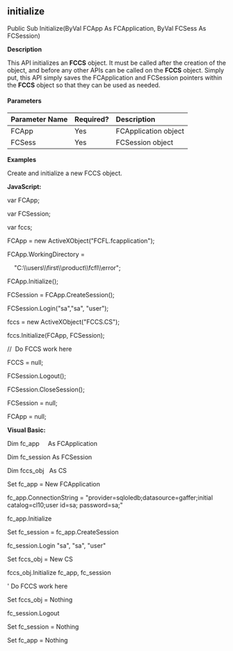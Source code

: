 initialize
----------

Public Sub Initialize(ByVal FCApp As FCApplication, ByVal FCSess As FCSession)

**Description**

This API initializes an **FCCS** object. It must be called after the creation of the object, and before any other APIs can be called on the **FCCS** object. Simply put, this API simply saves the FCApplication and FCSession pointers within the **FCCS** object so that they can be used as needed.

#### Parameters

| Parameter Name | Required? | Description |
|:--- |:--- |:--- |
| FCApp | Yes | FCApplication object |
| FCSess | Yes | FCSession object |

**Examples**

 Create and initialize a new FCCS object.

**JavaScript:**

var FCApp;

var FCSession;

var fccs;

FCApp = new ActiveXObject("FCFL.fcapplication");

FCApp.WorkingDirectory = 

    "C:\\\users\\\first\\\product\\\fcfl\\\error";

FCApp.Initialize();

FCSession = FCApp.CreateSession();

FCSession.Login("sa","sa", "user");

fccs = new ActiveXObject("FCCS.CS");

fccs.Initialize(FCApp, FCSession);

//  Do FCCS work here

FCCS = null;

FCSession.Logout();

FCSession.CloseSession();

FCSession = null;

FCApp = null;

**Visual Basic:**

Dim fc_app     As FCApplication

Dim fc_session As FCSession

Dim fccs_obj   As CS

Set fc_app = New FCApplication

fc_app.ConnectionString = "provider=sqloledb;datasource=gaffer;initial   catalog=cl10;user id=sa; password=sa;"

fc_app.Initialize

Set fc_session = fc_app.CreateSession

fc_session.Login "sa", "sa", "user"

Set fccs_obj = New CS

fccs_obj.Initialize fc_app, fc_session   

' Do FCCS work here

Set fccs_obj = Nothing

fc_session.Logout

Set fc_session = Nothing

Set fc_app = Nothing